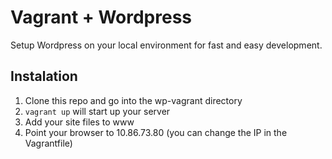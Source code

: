 # Vagrant + Wordpress

Setup Wordpress on your local environment for fast and easy development.

## Instalation

1. Clone this repo and go into the wp-vagrant directory
2. `vagrant up` will start up your server
3. Add your site files to www
4. Point your browser to 10.86.73.80 (you can change the IP in the Vagrantfile)

